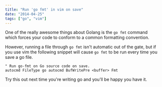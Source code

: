 ```yaml
---
title: "Run 'go fmt' in vim on save"
date: "2014-04-25"
tags: ["go", "vim"]
---
```

One of the really awesome things about Golang is the `go fmt` command which forces your code to conform to a common formatting convention. 

However, running a file through `go fmt` isn't automatic out of the gate, but if you use vim the following snippet will cause `go fmt` to be run every time you save a go file.

```vim
" Run go-fmt on Go source code on save.
autocmd FileType go autocmd BufWritePre <buffer> Fmt
```

Try this out next time you're writing go and you'll be happy you have it.

